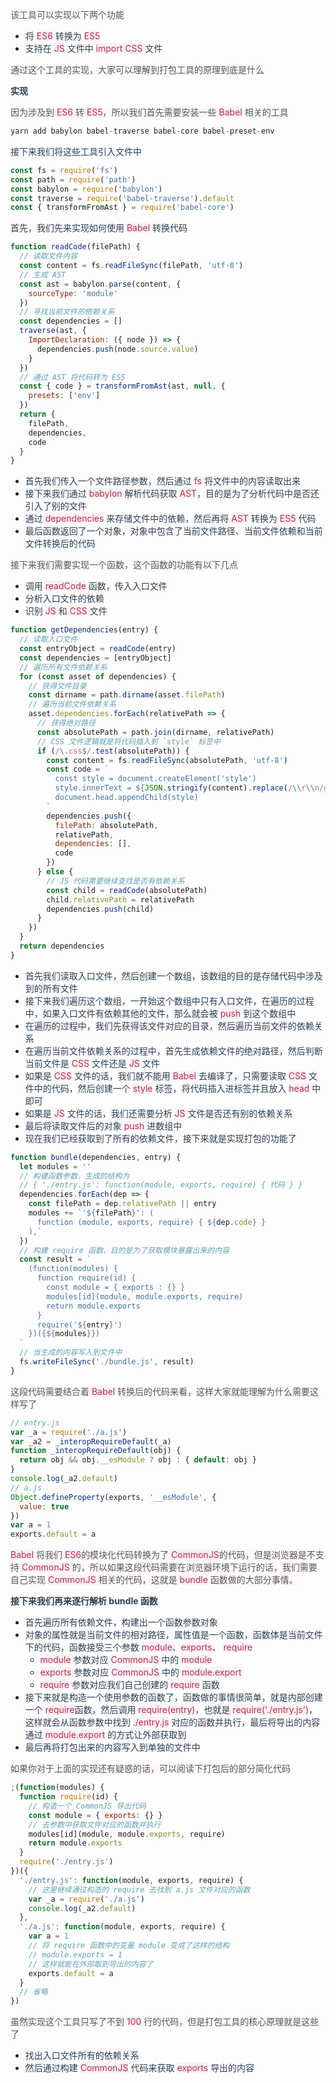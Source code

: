 <font style="color:rgb(85, 85, 85);">该工具可以实现以下两个功能</font>

+ <font style="color:rgb(44, 62, 80);">将</font><font style="color:rgb(44, 62, 80);"> </font><font style="color:rgb(199, 37, 78);background-color:rgb(249, 242, 244);">ES6</font><font style="color:rgb(44, 62, 80);"> </font><font style="color:rgb(44, 62, 80);">转换为</font><font style="color:rgb(44, 62, 80);"> </font><font style="color:rgb(199, 37, 78);background-color:rgb(249, 242, 244);">ES5</font>
+ <font style="color:rgb(44, 62, 80);">支持在</font><font style="color:rgb(44, 62, 80);"> </font><font style="color:rgb(199, 37, 78);background-color:rgb(249, 242, 244);">JS</font><font style="color:rgb(44, 62, 80);"> </font><font style="color:rgb(44, 62, 80);">文件中</font><font style="color:rgb(44, 62, 80);"> </font><font style="color:rgb(199, 37, 78);background-color:rgb(249, 242, 244);">import CSS</font><font style="color:rgb(44, 62, 80);"> </font><font style="color:rgb(44, 62, 80);">文件</font>

<font style="color:rgb(85, 85, 85);background-color:rgb(255, 249, 249);">通过这个工具的实现，大家可以理解到打包工具的原理到底是什么</font>

**<font style="color:rgb(44, 62, 80);">实现</font>**

<font style="color:rgb(85, 85, 85);background-color:rgb(255, 249, 249);">因为涉及到</font><font style="color:rgb(85, 85, 85);background-color:rgb(255, 249, 249);"> </font><font style="color:rgb(199, 37, 78);background-color:rgb(249, 242, 244);">ES6</font><font style="color:rgb(85, 85, 85);background-color:rgb(255, 249, 249);"> </font><font style="color:rgb(85, 85, 85);background-color:rgb(255, 249, 249);">转</font><font style="color:rgb(85, 85, 85);background-color:rgb(255, 249, 249);"> </font><font style="color:rgb(199, 37, 78);background-color:rgb(249, 242, 244);">ES5</font><font style="color:rgb(85, 85, 85);background-color:rgb(255, 249, 249);">，所以我们首先需要安装一些</font><font style="color:rgb(85, 85, 85);background-color:rgb(255, 249, 249);"> </font><font style="color:rgb(199, 37, 78);background-color:rgb(249, 242, 244);">Babel</font><font style="color:rgb(85, 85, 85);background-color:rgb(255, 249, 249);"> </font><font style="color:rgb(85, 85, 85);background-color:rgb(255, 249, 249);">相关的工具</font>

```javascript
yarn add babylon babel-traverse babel-core babel-preset-env
```

<font style="color:rgb(44, 62, 80);">接下来我们将这些工具引入文件中</font>

```javascript
const fs = require('fs')
const path = require('path')
const babylon = require('babylon')
const traverse = require('babel-traverse').default
const { transformFromAst } = require('babel-core')
```

<font style="color:rgb(44, 62, 80);">首先，我们先来实现如何使用</font><font style="color:rgb(44, 62, 80);"> </font><font style="color:rgb(199, 37, 78);background-color:rgb(249, 242, 244);">Babel</font><font style="color:rgb(44, 62, 80);"> </font><font style="color:rgb(44, 62, 80);">转换代码</font>

```javascript
function readCode(filePath) {
  // 读取文件内容
  const content = fs.readFileSync(filePath, 'utf-8')
  // 生成 AST
  const ast = babylon.parse(content, {
    sourceType: 'module'
  })
  // 寻找当前文件的依赖关系
  const dependencies = []
  traverse(ast, {
    ImportDeclaration: ({ node }) => {
      dependencies.push(node.source.value)
    }
  })
  // 通过 AST 将代码转为 ES5
  const { code } = transformFromAst(ast, null, {
    presets: ['env']
  })
  return {
    filePath,
    dependencies,
    code
  }
}
```

+ <font style="color:rgb(44, 62, 80);">首先我们传入一个文件路径参数，然后通过</font><font style="color:rgb(44, 62, 80);"> </font><font style="color:rgb(199, 37, 78);background-color:rgb(249, 242, 244);">fs</font><font style="color:rgb(44, 62, 80);"> </font><font style="color:rgb(44, 62, 80);">将文件中的内容读取出来</font>
+ <font style="color:rgb(44, 62, 80);">接下来我们通过</font><font style="color:rgb(44, 62, 80);"> </font><font style="color:rgb(199, 37, 78);background-color:rgb(249, 242, 244);">babylon</font><font style="color:rgb(44, 62, 80);"> </font><font style="color:rgb(44, 62, 80);">解析代码获取</font><font style="color:rgb(44, 62, 80);"> </font><font style="color:rgb(199, 37, 78);background-color:rgb(249, 242, 244);">AST</font><font style="color:rgb(44, 62, 80);">，目的是为了分析代码中是否还引入了别的文件</font>
+ <font style="color:rgb(44, 62, 80);">通过</font><font style="color:rgb(44, 62, 80);"> </font><font style="color:rgb(199, 37, 78);background-color:rgb(249, 242, 244);">dependencies</font><font style="color:rgb(44, 62, 80);"> </font><font style="color:rgb(44, 62, 80);">来存储文件中的依赖，然后再将</font><font style="color:rgb(44, 62, 80);"> </font><font style="color:rgb(199, 37, 78);background-color:rgb(249, 242, 244);">AST</font><font style="color:rgb(44, 62, 80);"> </font><font style="color:rgb(44, 62, 80);">转换为</font><font style="color:rgb(44, 62, 80);"> </font><font style="color:rgb(199, 37, 78);background-color:rgb(249, 242, 244);">ES5</font><font style="color:rgb(44, 62, 80);"> </font><font style="color:rgb(44, 62, 80);">代码</font>
+ <font style="color:rgb(44, 62, 80);">最后函数返回了一个对象，对象中包含了当前文件路径、当前文件依赖和当前文件转换后的代码</font>

<font style="color:rgb(85, 85, 85);background-color:rgb(255, 249, 249);">接下来我们需要实现一个函数，这个函数的功能有以下几点</font>

+ <font style="color:rgb(44, 62, 80);">调用</font><font style="color:rgb(44, 62, 80);"> </font><font style="color:rgb(199, 37, 78);background-color:rgb(249, 242, 244);">readCode</font><font style="color:rgb(44, 62, 80);"> </font><font style="color:rgb(44, 62, 80);">函数，传入入口文件</font>
+ <font style="color:rgb(44, 62, 80);">分析入口文件的依赖</font>
+ <font style="color:rgb(44, 62, 80);">识别</font><font style="color:rgb(44, 62, 80);"> </font><font style="color:rgb(199, 37, 78);background-color:rgb(249, 242, 244);">JS</font><font style="color:rgb(44, 62, 80);"> </font><font style="color:rgb(44, 62, 80);">和</font><font style="color:rgb(44, 62, 80);"> </font><font style="color:rgb(199, 37, 78);background-color:rgb(249, 242, 244);">CSS</font><font style="color:rgb(44, 62, 80);"> </font><font style="color:rgb(44, 62, 80);">文件</font>

```javascript
function getDependencies(entry) {
  // 读取入口文件
  const entryObject = readCode(entry)
  const dependencies = [entryObject]
  // 遍历所有文件依赖关系
  for (const asset of dependencies) {
    // 获得文件目录
    const dirname = path.dirname(asset.filePath)
    // 遍历当前文件依赖关系
    asset.dependencies.forEach(relativePath => {
      // 获得绝对路径
      const absolutePath = path.join(dirname, relativePath)
      // CSS 文件逻辑就是将代码插入到 `style` 标签中
      if (/\.css$/.test(absolutePath)) {
        const content = fs.readFileSync(absolutePath, 'utf-8')
        const code = `
          const style = document.createElement('style')
          style.innerText = ${JSON.stringify(content).replace(/\\r\\n/g, '')}
          document.head.appendChild(style)
        `
        dependencies.push({
          filePath: absolutePath,
          relativePath,
          dependencies: [],
          code
        })
      } else {
        // JS 代码需要继续查找是否有依赖关系
        const child = readCode(absolutePath)
        child.relativePath = relativePath
        dependencies.push(child)
      }
    })
  }
  return dependencies
}
```

+ <font style="color:rgb(44, 62, 80);">首先我们读取入口文件，然后创建一个数组，该数组的目的是存储代码中涉及到的所有文件</font>
+ <font style="color:rgb(44, 62, 80);">接下来我们遍历这个数组，一开始这个数组中只有入口文件，在遍历的过程中，如果入口文件有依赖其他的文件，那么就会被</font><font style="color:rgb(44, 62, 80);"> </font><font style="color:rgb(199, 37, 78);background-color:rgb(249, 242, 244);">push</font><font style="color:rgb(44, 62, 80);"> </font><font style="color:rgb(44, 62, 80);">到这个数组中</font>
+ <font style="color:rgb(44, 62, 80);">在遍历的过程中，我们先获得该文件对应的目录，然后遍历当前文件的依赖关系</font>
+ <font style="color:rgb(44, 62, 80);">在遍历当前文件依赖关系的过程中，首先生成依赖文件的绝对路径，然后判断当前文件是</font><font style="color:rgb(44, 62, 80);"> </font><font style="color:rgb(199, 37, 78);background-color:rgb(249, 242, 244);">CSS</font><font style="color:rgb(44, 62, 80);"> </font><font style="color:rgb(44, 62, 80);">文件还是</font><font style="color:rgb(44, 62, 80);"> </font><font style="color:rgb(199, 37, 78);background-color:rgb(249, 242, 244);">JS</font><font style="color:rgb(44, 62, 80);"> </font><font style="color:rgb(44, 62, 80);">文件</font>
+ <font style="color:rgb(44, 62, 80);">如果是</font><font style="color:rgb(44, 62, 80);"> </font><font style="color:rgb(199, 37, 78);background-color:rgb(249, 242, 244);">CSS</font><font style="color:rgb(44, 62, 80);"> </font><font style="color:rgb(44, 62, 80);">文件的话，我们就不能用</font><font style="color:rgb(44, 62, 80);"> </font><font style="color:rgb(199, 37, 78);background-color:rgb(249, 242, 244);">Babel</font><font style="color:rgb(44, 62, 80);"> </font><font style="color:rgb(44, 62, 80);">去编译了，只需要读取</font><font style="color:rgb(44, 62, 80);"> </font><font style="color:rgb(199, 37, 78);background-color:rgb(249, 242, 244);">CSS</font><font style="color:rgb(44, 62, 80);"> </font><font style="color:rgb(44, 62, 80);">文件中的代码，然后创建一个</font><font style="color:rgb(44, 62, 80);"> </font><font style="color:rgb(199, 37, 78);background-color:rgb(249, 242, 244);">style</font><font style="color:rgb(44, 62, 80);"> </font><font style="color:rgb(44, 62, 80);">标签，将代码插入进标签并且放入</font><font style="color:rgb(44, 62, 80);"> </font><font style="color:rgb(199, 37, 78);background-color:rgb(249, 242, 244);">head</font><font style="color:rgb(44, 62, 80);"> </font><font style="color:rgb(44, 62, 80);">中即可</font>
+ <font style="color:rgb(44, 62, 80);">如果是</font><font style="color:rgb(44, 62, 80);"> </font><font style="color:rgb(199, 37, 78);background-color:rgb(249, 242, 244);">JS</font><font style="color:rgb(44, 62, 80);"> </font><font style="color:rgb(44, 62, 80);">文件的话，我们还需要分析</font><font style="color:rgb(44, 62, 80);"> </font><font style="color:rgb(199, 37, 78);background-color:rgb(249, 242, 244);">JS</font><font style="color:rgb(44, 62, 80);"> </font><font style="color:rgb(44, 62, 80);">文件是否还有别的依赖关系</font>
+ <font style="color:rgb(44, 62, 80);">最后将读取文件后的对象</font><font style="color:rgb(44, 62, 80);"> </font><font style="color:rgb(199, 37, 78);background-color:rgb(249, 242, 244);">push</font><font style="color:rgb(44, 62, 80);"> </font><font style="color:rgb(44, 62, 80);">进数组中</font>
+ <font style="color:rgb(44, 62, 80);">现在我们已经获取到了所有的依赖文件，接下来就是实现打包的功能了</font>

```javascript
function bundle(dependencies, entry) {
  let modules = ''
  // 构建函数参数，生成的结构为
  // { './entry.js': function(module, exports, require) { 代码 } }
  dependencies.forEach(dep => {
    const filePath = dep.relativePath || entry
    modules += `'${filePath}': (
      function (module, exports, require) { ${dep.code} }
    ),`
  })
  // 构建 require 函数，目的是为了获取模块暴露出来的内容
  const result = `
    (function(modules) {
      function require(id) {
        const module = { exports : {} }
        modules[id](module, module.exports, require)
        return module.exports
      }
      require('${entry}')
    })({${modules}})
  `
  // 当生成的内容写入到文件中
  fs.writeFileSync('./bundle.js', result)
}
```

<font style="color:rgb(85, 85, 85);background-color:rgb(255, 249, 249);">这段代码需要结合着</font><font style="color:rgb(85, 85, 85);background-color:rgb(255, 249, 249);"> </font><font style="color:rgb(199, 37, 78);background-color:rgb(249, 242, 244);">Babel</font><font style="color:rgb(85, 85, 85);background-color:rgb(255, 249, 249);"> </font><font style="color:rgb(85, 85, 85);background-color:rgb(255, 249, 249);">转换后的代码来看，这样大家就能理解为什么需要这样写了</font>

```javascript
// entry.js
var _a = require('./a.js')
var _a2 = _interopRequireDefault(_a)
function _interopRequireDefault(obj) {
  return obj && obj.__esModule ? obj : { default: obj }
}
console.log(_a2.default)
// a.js
Object.defineProperty(exports, '__esModule', {
  value: true
})
var a = 1
exports.default = a
```

<font style="color:rgb(199, 37, 78);background-color:rgb(249, 242, 244);">Babel</font><font style="color:rgb(85, 85, 85);background-color:rgb(255, 249, 249);"> </font><font style="color:rgb(85, 85, 85);background-color:rgb(255, 249, 249);">将我们</font><font style="color:rgb(85, 85, 85);background-color:rgb(255, 249, 249);"> </font><font style="color:rgb(199, 37, 78);background-color:rgb(249, 242, 244);">ES6</font><font style="color:rgb(85, 85, 85);background-color:rgb(255, 249, 249);">的模块化代码转换为了</font><font style="color:rgb(85, 85, 85);background-color:rgb(255, 249, 249);"> </font><font style="color:rgb(199, 37, 78);background-color:rgb(249, 242, 244);">CommonJS</font><font style="color:rgb(85, 85, 85);background-color:rgb(255, 249, 249);">的代码，但是浏览器是不支持</font><font style="color:rgb(85, 85, 85);background-color:rgb(255, 249, 249);"> </font><font style="color:rgb(199, 37, 78);background-color:rgb(249, 242, 244);">CommonJS</font><font style="color:rgb(85, 85, 85);background-color:rgb(255, 249, 249);"> </font><font style="color:rgb(85, 85, 85);background-color:rgb(255, 249, 249);">的，所以如果这段代码需要在浏览器环境下运行的话，我们需要自己实现</font><font style="color:rgb(85, 85, 85);background-color:rgb(255, 249, 249);"> </font><font style="color:rgb(199, 37, 78);background-color:rgb(249, 242, 244);">CommonJS</font><font style="color:rgb(85, 85, 85);background-color:rgb(255, 249, 249);"> </font><font style="color:rgb(85, 85, 85);background-color:rgb(255, 249, 249);">相关的代码，这就是</font><font style="color:rgb(85, 85, 85);background-color:rgb(255, 249, 249);"> </font><font style="color:rgb(199, 37, 78);background-color:rgb(249, 242, 244);">bundle</font><font style="color:rgb(85, 85, 85);background-color:rgb(255, 249, 249);"> </font><font style="color:rgb(85, 85, 85);background-color:rgb(255, 249, 249);">函数做的大部分事情。</font>

**<font style="color:rgb(44, 62, 80);">接下来我们再来逐行解析 bundle 函数</font>**

+ <font style="color:rgb(44, 62, 80);">首先遍历所有依赖文件，构建出一个函数参数对象</font>
+ <font style="color:rgb(44, 62, 80);">对象的属性就是当前文件的相对路径，属性值是一个函数，函数体是当前文件下的代码，函数接受三个参数</font><font style="color:rgb(44, 62, 80);"> </font><font style="color:rgb(199, 37, 78);background-color:rgb(249, 242, 244);">module</font><font style="color:rgb(44, 62, 80);">、</font><font style="color:rgb(199, 37, 78);background-color:rgb(249, 242, 244);">exports</font><font style="color:rgb(44, 62, 80);">、</font><font style="color:rgb(44, 62, 80);"> </font><font style="color:rgb(199, 37, 78);background-color:rgb(249, 242, 244);">require</font>
    - <font style="color:rgb(199, 37, 78);background-color:rgb(249, 242, 244);">module</font><font style="color:rgb(44, 62, 80);"> </font><font style="color:rgb(44, 62, 80);">参数对应</font><font style="color:rgb(44, 62, 80);"> </font><font style="color:rgb(199, 37, 78);background-color:rgb(249, 242, 244);">CommonJS</font><font style="color:rgb(44, 62, 80);"> </font><font style="color:rgb(44, 62, 80);">中的</font><font style="color:rgb(44, 62, 80);"> </font><font style="color:rgb(199, 37, 78);background-color:rgb(249, 242, 244);">module</font>
    - <font style="color:rgb(199, 37, 78);background-color:rgb(249, 242, 244);">exports</font><font style="color:rgb(44, 62, 80);"> </font><font style="color:rgb(44, 62, 80);">参数对应</font><font style="color:rgb(44, 62, 80);"> </font><font style="color:rgb(199, 37, 78);background-color:rgb(249, 242, 244);">CommonJS</font><font style="color:rgb(44, 62, 80);"> </font><font style="color:rgb(44, 62, 80);">中的</font><font style="color:rgb(44, 62, 80);"> </font><font style="color:rgb(199, 37, 78);background-color:rgb(249, 242, 244);">module.export</font>
    - <font style="color:rgb(199, 37, 78);background-color:rgb(249, 242, 244);">require</font><font style="color:rgb(44, 62, 80);"> </font><font style="color:rgb(44, 62, 80);">参数对应我们自己创建的</font><font style="color:rgb(44, 62, 80);"> </font><font style="color:rgb(199, 37, 78);background-color:rgb(249, 242, 244);">require</font><font style="color:rgb(44, 62, 80);"> </font><font style="color:rgb(44, 62, 80);">函数</font>
+ <font style="color:rgb(44, 62, 80);">接下来就是构造一个使用参数的函数了，函数做的事情很简单，就是内部创建一个</font><font style="color:rgb(44, 62, 80);"> </font><font style="color:rgb(199, 37, 78);background-color:rgb(249, 242, 244);">require</font><font style="color:rgb(44, 62, 80);">函数，然后调用</font><font style="color:rgb(44, 62, 80);"> </font><font style="color:rgb(199, 37, 78);background-color:rgb(249, 242, 244);">require(entry)</font><font style="color:rgb(44, 62, 80);">，也就是</font><font style="color:rgb(44, 62, 80);"> </font><font style="color:rgb(199, 37, 78);background-color:rgb(249, 242, 244);">require('./entry.js')</font><font style="color:rgb(44, 62, 80);">，这样就会从函数参数中找到</font><font style="color:rgb(44, 62, 80);"> </font><font style="color:rgb(199, 37, 78);background-color:rgb(249, 242, 244);">./entry.js</font><font style="color:rgb(44, 62, 80);"> </font><font style="color:rgb(44, 62, 80);">对应的函数并执行，最后将导出的内容通过</font><font style="color:rgb(44, 62, 80);"> </font><font style="color:rgb(199, 37, 78);background-color:rgb(249, 242, 244);">module.export</font><font style="color:rgb(44, 62, 80);"> </font><font style="color:rgb(44, 62, 80);">的方式让外部获取到</font>
+ <font style="color:rgb(44, 62, 80);">最后再将打包出来的内容写入到单独的文件中</font>

<font style="color:rgb(85, 85, 85);background-color:rgb(255, 249, 249);">如果你对于上面的实现还有疑惑的话，可以阅读下打包后的部分简化代码</font>

```javascript
;(function(modules) {
  function require(id) {
    // 构造一个 CommonJS 导出代码
    const module = { exports: {} }
    // 去参数中获取文件对应的函数并执行
    modules[id](module, module.exports, require)
    return module.exports
  }
  require('./entry.js')
})({
  './entry.js': function(module, exports, require) {
    // 这里继续通过构造的 require 去找到 a.js 文件对应的函数
    var _a = require('./a.js')
    console.log(_a2.default)
  },
  './a.js': function(module, exports, require) {
    var a = 1
    // 将 require 函数中的变量 module 变成了这样的结构
    // module.exports = 1
    // 这样就能在外部取到导出的内容了
    exports.default = a
  }
  // 省略
})
```

<font style="color:rgb(85, 85, 85);background-color:rgb(255, 249, 249);">虽然实现这个工具只写了不到</font><font style="color:rgb(85, 85, 85);background-color:rgb(255, 249, 249);"> </font><font style="color:rgb(199, 37, 78);background-color:rgb(249, 242, 244);">100</font><font style="color:rgb(85, 85, 85);background-color:rgb(255, 249, 249);"> </font><font style="color:rgb(85, 85, 85);background-color:rgb(255, 249, 249);">行的代码，但是打包工具的核心原理就是这些了</font>

+ <font style="color:rgb(44, 62, 80);">找出入口文件所有的依赖关系</font>
+ <font style="color:rgb(44, 62, 80);">然后通过构建 </font><font style="color:rgb(199, 37, 78);background-color:rgb(249, 242, 244);">CommonJS</font><font style="color:rgb(44, 62, 80);"> 代码来获取 </font><font style="color:rgb(199, 37, 78);background-color:rgb(249, 242, 244);">exports</font><font style="color:rgb(44, 62, 80);"> 导出的内容</font>

